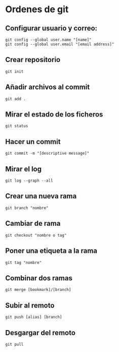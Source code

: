 # Ordenes de git 

## Configurar usuario y correo: 

```
git config --global user.name "[name]"
git config --global user.email "[email address]"
```

## Crear repositorio

`git init`

## Añadir archivos al commit

`git add .`

## Mirar el estado de los ficheros 

`git status`

## Hacer un commit

`git commit -m "[descriptive message]"`

## Mirar el log 

`git log --graph --all`

## Crear una nueva rama

`git branch "nombre"`

## Cambiar de rama 

`git checkout "nombre o tag"`

## Poner una etiqueta a la rama

`git tag "nombre"`

## Combinar dos ramas

`git merge [bookmark]/[branch]`

## Subir al remoto

`git push [alias] [branch]`

## Desgargar del remoto

`git pull`
